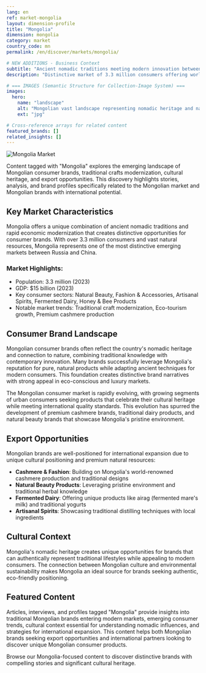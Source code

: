 ```yaml
---
lang: en
ref: market-mongolia
layout: dimension-profile
title: "Mongolia"
dimension: mongolia
category: market
country_code: mn
permalink: /en/discover/markets/mongolia/

# NEW ADDITIONS - Business Context
subtitle: "Ancient nomadic traditions meeting modern innovation between Russia and China with pristine natural resources"
description: "Distinctive market of 3.3 million consumers offering world-renowned cashmere, unique fermented dairy products, and eco-conscious positioning."

# === IMAGES (Semantic Structure for Collection-Image System) ===
images:
  hero:
    name: "landscape"
    alt: "Mongolian vast landscape representing nomadic heritage and natural purity"
    ext: "jpg"

# Cross-reference arrays for related content
featured_brands: []
related_insights: []
---
```


![Mongolia Market](/assets/images/dimensions/markets/mongolia.jpg)

Content tagged with "Mongolia" explores the emerging landscape of Mongolian consumer brands, traditional crafts modernization, cultural heritage, and export opportunities. This discovery highlights stories, analysis, and brand profiles specifically related to the Mongolian market and Mongolian brands with international potential.

## Key Market Characteristics

Mongolia offers a unique combination of ancient nomadic traditions and rapid economic modernization that creates distinctive opportunities for consumer brands. With over 3.3 million consumers and vast natural resources, Mongolia represents one of the most distinctive emerging markets between Russia and China.

### Market Highlights:
- Population: 3.3 million (2023)
- GDP: $15 billion (2023)  
- Key consumer sectors: Natural Beauty, Fashion & Accessories, Artisanal Spirits, Fermented Dairy, Honey & Bee Products
- Notable market trends: Traditional craft modernization, Eco-tourism growth, Premium cashmere production

## Consumer Brand Landscape

Mongolian consumer brands often reflect the country's nomadic heritage and connection to nature, combining traditional knowledge with contemporary innovation. Many brands successfully leverage Mongolia's reputation for pure, natural products while adapting ancient techniques for modern consumers. This foundation creates distinctive brand narratives with strong appeal in eco-conscious and luxury markets.

The Mongolian consumer market is rapidly evolving, with growing segments of urban consumers seeking products that celebrate their cultural heritage while meeting international quality standards. This evolution has spurred the development of premium cashmere brands, traditional dairy products, and natural beauty brands that showcase Mongolia's pristine environment.

## Export Opportunities

Mongolian brands are well-positioned for international expansion due to unique cultural positioning and premium natural resources:

- **Cashmere & Fashion**: Building on Mongolia's world-renowned cashmere production and traditional designs
- **Natural Beauty Products**: Leveraging pristine environment and traditional herbal knowledge  
- **Fermented Dairy**: Offering unique products like airag (fermented mare's milk) and traditional yogurts
- **Artisanal Spirits**: Showcasing traditional distilling techniques with local ingredients

## Cultural Context

Mongolia's nomadic heritage creates unique opportunities for brands that can authentically represent traditional lifestyles while appealing to modern consumers. The connection between Mongolian culture and environmental sustainability makes Mongolia an ideal source for brands seeking authentic, eco-friendly positioning.

## Featured Content

Articles, interviews, and profiles tagged "Mongolia" provide insights into traditional Mongolian brands entering modern markets, emerging consumer trends, cultural context essential for understanding nomadic influences, and strategies for international expansion. This content helps both Mongolian brands seeking export opportunities and international partners looking to discover unique Mongolian consumer products.

Browse our Mongolia-focused content to discover distinctive brands with compelling stories and significant cultural heritage.